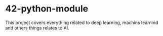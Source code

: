 # 42-python-module
This project covers everything related to deep learning, machins learnind and others things relates to AI.
